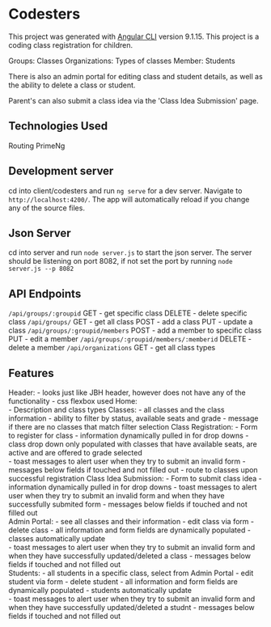 # Codesters

This project was generated with [Angular CLI](https://github.com/angular/angular-cli) version 9.1.15.
This project is a coding class registration for children. 

Groups: Classes
Organizations: Types of classes
Member: Students

There is also an admin portal for editing class and student details, as well as the ability to delete a class or student.

Parent's can also submit a class idea via the 'Class Idea Submission' page.

## Technologies Used
Routing 
PrimeNg

## Development server

cd into client/codesters and run `ng serve` for a dev server. Navigate to `http://localhost:4200/`. The app will automatically reload if you change any of the source files.

## Json Server

cd into server and run `node server.js` to start the json server. The server should be listening on port 8082, if not set the port by running `node server.js --p 8082`

## API Endpoints

`/api/groups/:groupid`
 GET - get specific class
 DELETE - delete specific class
`/api/groups/` 
 GET - get all class
 POST - add a class
 PUT - update a class
`/api/groups/:groupid/members`
 POST - add a member to specific class
 PUT - edit a member
`/api/groups/:groupid/members/:memberid`
 DELETE - delete a member
`/api/organizations`
 GET - get all class types

## Features
Header: 
    - looks just like JBH header, however does not have any of the functionality 
    - css flexbox used
Home:   
    - Description and class types
Classes: 
    - all classes and the class information
    - ability to filter by status, available seats and grade
    - message if there are no classes that match filter selection
Class Registration:
    - Form to register for class
    - information dynamically pulled in for drop downs
    - class drop down only populated with classes that have available seats, are active and are offered to grade    selected  
    - toast messages to alert user when they try to submit an invalid form
    - messages below fields if touched and not filled out
    - route to classes upon successful registration
Class Idea Submission:
     - Form to submit class idea
     - information dynamically pulled in for drop downs
     - toast messages to alert user when they try to submit an invalid form and when they have successfully submited form
     - messages below fields if touched and not filled out    
Admin Portal: 
    - see all classes and their information
    - edit class via form 
    - delete class
    - all information and form fields are dynamically populated
    - classes automatically update    
    - toast messages to alert user when they try to submit an invalid form and when they have successfully updated/deleted a class
     - messages below fields if touched and not filled out   
Students: 
    - all students in a specific class, select from Admin Portal
    - edit student via form 
    - delete student
    - all information and form fields are dynamically populated
    - students automatically update    
    - toast messages to alert user when they try to submit an invalid form and when they have successfully updated/deleted a studnt
     - messages below fields if touched and not filled out  
